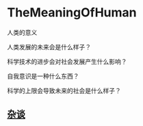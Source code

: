 # TheMeaningOfHuman
人类的意义

人类发展的未来会是什么样子？

科学技术的进步会对社会发展产生什么影响？

自我意识是一种什么东西？

科学的上限会导致未来的社会是什么样子？

## [杂谈](杂谈.md)
